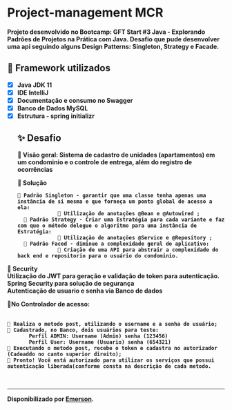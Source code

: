 
# Project-management MCR 


<p><strong>Projeto desenvolvido no Bootcamp: GFT Start #3 Java <strong> - Explorando Padrões de Projetos na Prática com Java</strong>.
Desafio que pude desenvolver uma api seguindo alguns Design Patterns:  <strong> Singleton, Strategy e Facade.




<h2>
 🧮 Framework utilizados
</h2>

- [x] Java JDK 11
- [x] IDE IntelliJ
- [x] Documentação e consumo no Swagger
- [x] Banco de Dados MySQL
- [x] Estrutura - spring initializr 

<ul>
<h2> ✨ Desafio</h2>

🔸 <strong> Visão geral:  Sistema de cadastro de unidades (apartamentos) em um condominio e o controle de entrega, além do registro de ocorrências </strong>


</ul>
	  
	  
<ul>
	 👣 Solução
  
    🔻 Padrão Singleton - garantir que uma classe tenha apenas uma instância de si mesma e que forneça um ponto global de acesso a ela:
                 🔹 Utilização de anotações @Bean e @Autowired ;
	  🔻 Padrão Strategy - Criar uma Estratégia para cada variante e faz com que o método delegue o algoritmo para uma instância de Estratégia:
                 🔹 Utilização de anotações @Service e @Repository ;
	  🔻 Padrão Faced - diminue a complexidade geral do aplicativo:
                 🔹 Criação de uma API para abstrair a complexidade do back end e repositorio para o usuário do condominio.
    

</ul>
	
🔸 <strong> Security </strong><br>
	  Utilização do JWT para geração e validação de token para autenticação.<br>
	  Spring Security para solução de segurança<br>
	  Autenticação de usuario e senha via Banco de dados<br>
	  
  <p><strong>🔗No Controlador de acesso:<br>
<br>
	
	🔻 Realiza o metodo post, utilizando o username e a senha do usuário;
	🔻 Cadastrado, no Banco, dois usuários para teste:
	       Perfil ADMIN: Username (Admin) senha (123456)
	       Perfil User: Username (Usuario) senha (654321)
	🔻 Executando o metodo post, recebe o token e cadastra no autorizador (Cadeaddo no canto superior direito);
	🔻 Pronto! Você está autorizado para utilizar os serviços que possui autenticação liberada(conforme consta na descrição de cada metodo.
	
</br>
  
    
    
------------
Disponibilizado por [Emerson](https://www.linkedin.com/in/emerson-mascarenhas-86b8462b).
